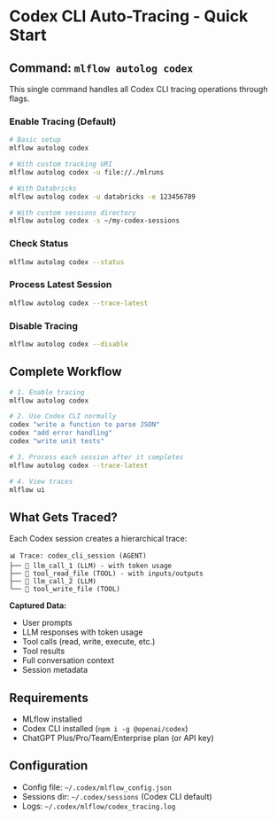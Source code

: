 # Codex CLI Auto-Tracing - Quick Start

## Command: `mlflow autolog codex`

This single command handles all Codex CLI tracing operations through flags.

### Enable Tracing (Default)

```bash
# Basic setup
mlflow autolog codex

# With custom tracking URI
mlflow autolog codex -u file://./mlruns

# With Databricks
mlflow autolog codex -u databricks -e 123456789

# With custom sessions directory
mlflow autolog codex -s ~/my-codex-sessions
```

### Check Status

```bash
mlflow autolog codex --status
```

### Process Latest Session

```bash
mlflow autolog codex --trace-latest
```

### Disable Tracing

```bash
mlflow autolog codex --disable
```

## Complete Workflow

```bash
# 1. Enable tracing
mlflow autolog codex

# 2. Use Codex CLI normally
codex "write a function to parse JSON"
codex "add error handling"
codex "write unit tests"

# 3. Process each session after it completes
mlflow autolog codex --trace-latest

# 4. View traces
mlflow ui
```

## What Gets Traced?

Each Codex session creates a hierarchical trace:

```
📊 Trace: codex_cli_session (AGENT)
├── 💬 llm_call_1 (LLM) - with token usage
├── 🔧 tool_read_file (TOOL) - with inputs/outputs
├── 💬 llm_call_2 (LLM)
└── 🔧 tool_write_file (TOOL)
```

**Captured Data:**
- User prompts
- LLM responses with token usage
- Tool calls (read, write, execute, etc.)
- Tool results
- Full conversation context
- Session metadata

## Requirements

- MLflow installed
- Codex CLI installed (`npm i -g @openai/codex`)
- ChatGPT Plus/Pro/Team/Enterprise plan (or API key)

## Configuration

- Config file: `~/.codex/mlflow_config.json`
- Sessions dir: `~/.codex/sessions` (Codex CLI default)
- Logs: `~/.codex/mlflow/codex_tracing.log`
